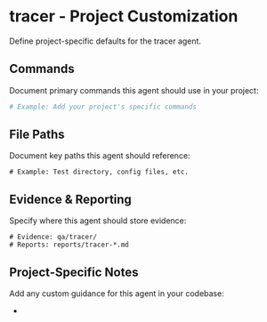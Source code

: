 # tracer - Project Customization

Define project-specific defaults for the tracer agent.

## Commands

Document primary commands this agent should use in your project:

```bash
# Example: Add your project's specific commands
```

## File Paths

Document key paths this agent should reference:

```
# Example: Test directory, config files, etc.
```

## Evidence & Reporting

Specify where this agent should store evidence:

```
# Evidence: qa/tracer/
# Reports: reports/tracer-*.md
```

## Project-Specific Notes

Add any custom guidance for this agent in your codebase:

- 
